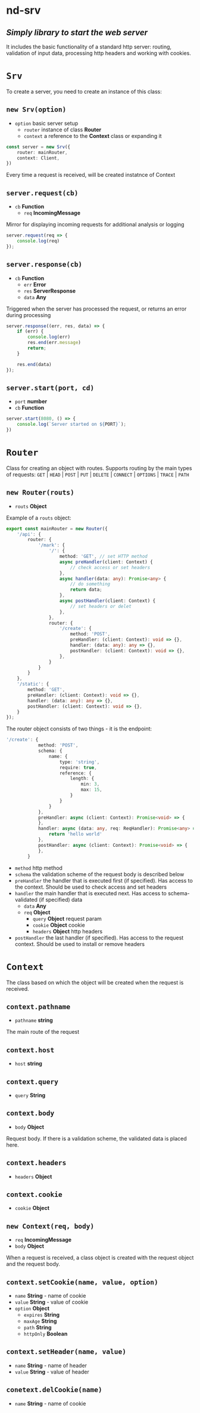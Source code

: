 # nd-srv
## _Simply library to start the web server_

It includes the basic functionality of a standard http server: routing, validation of input data, processing http headers and working with cookies.

# `Srv`
To create a server, you need to create an instance of this class:
## `new Srv(option)`
* `option` basic server setup
    * `router`  instance of class **Router**
    * `context` a reference to the **Сontext** class or expanding it
```ts
const server = new Srv({
    router: mainRouter,
    context: Client,
})
```
Every time a request is received, will be created instatnce of Context

## `server.request(cb)`
* `cb` **Function**
    * `req` **IncomingMessage**

Mirror for displaying incoming requests for additional analysis or logging
```js
server.request(req => {
    console.log(req)
});
```
## `server.response(cb)`
* `cb` **Function**
    * `err` **Error**
    * `res` **ServerResponse**
    * `data` **Any**

Triggered when the server has processed the request, or returns an error during processing
```js
server.response((err, res, data) => {
    if (err) {
        console.log(err)
        res.end(err.message)
        return;
    }

    res.end(data)
});
```

## `server.start(port, cd)`
* `port` **number**
* `cb` **Function**
```ts
server.start(8080, () => {
    console.log(`Server started on ${PORT}`);
})
```

# `Router`
Class for creating an object with routes.
Supports routing by the main types of requests:
`GET` | `HEAD` | `POST` | `PUT` | `DELETE` | `CONNECT` | `OPTIONS` | `TRACE` | `PATH`
## `new Router(routs)`
* `routs` **Object**

Example of a `routs` object:
```ts
export const mainRouter = new Router({
    '/api': {
        router: {
            '/mark': {
                '/': {
                    method: 'GET', // set HTTP method
                    async preHandler(client: Context) {
                        // check access or set headers
                    },
                    async handler(data: any): Promise<any> {
                        // do something
                        return data;
                    },
                    async postHandler(client: Context) {
                        // set headers or delet
                    },
                },
                router: {
                    '/create': {
                        method: 'POST',
                        preHandler: (client: Context): void => {},
                        handler: (data: any): any => {},
                        postHandler: (client: Context): void => {},
                    },
                }
            }
        }
    },
    '/static': {
        method: 'GET',
        preHandler: (client: Context): void => {},
        handler: (data: any): any => {},
        postHandler: (client: Context): void => {},
    }
});
```
The router object consists of two things - it is the endpoint:
```ts
'/create': {
            method: 'POST',
            schema: {
                name: {
                    type: 'string',
                    require: true,
                    reference: {
                        length: {
                            min: 3,
                            max: 15,
                        }
                    }
                }
            },
            preHandler: async (client: Context): Promise<void> => {
            },
            handler: async (data: any, req: ReqHandler): Promise<any> => {
                return 'hello world'
            },
            postHandler: async (client: Context): Promise<void> => {
            },
        }
```
* `method` http method
* `schema` the validation scheme of the request body is described below
* `preHandler` the handler that is executed first (if specified). Has access to the context. Should be used to check access and set headers
* `handler` the main handler that is executed next. Has access to schema-validated (if specified) data
    * `data` **Any**
    * `req` **Object**
        * `query` **Object** request param
        * `cookie` **Object** cookie
        * `headers` **Object** http headers
* `postHandler` the last handler (if specified). Has access to the request context. Should be used to install or remove headers

# `Context`
The class based on which the object will be created when the request is received.
## `context.pathname`
* `pathname` **string**

The main route of the request

## `context.host`
* `host` **string**

## `context.query`
* `query` **String**

## `context.body`
* `body` **Object**

Request body. If there is a validation scheme, the validated data is placed here.

## `context.headers`
* `headers` **Object**

## `context.cookie`
* `cookie` **Object**

## `new Context(req, body)`
* `req` **IncomingMessage**
* `body` **Object**

When a request is received, a class object is created with the request object and the request body.

## `context.setCookie(name, value, option)`
* `name` **String** - name of cookie
* `value` **String** - value of cookie
* `option` **Object**
    * `expires` **String**
    * `maxAge` **String**
    * `path` **String**
    * `httpOnly` **Boolean**

## `context.setHeader(name, value)`
* `name` **String** - name of header
* `value` **String** - value of header

## `conetext.delCookie(name)`
* `name` **String** - name of cookie
